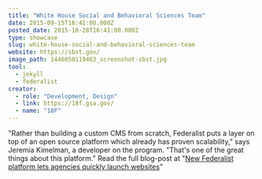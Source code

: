 ```yaml
---
title: "White House Social and Behavioral Sciences Team"
date: 2015-09-15T16:41:00.000Z
posted_date: 2015-10-28T16:41:00.000Z
type: showcase
slug: white-house-social-and-behavioral-sciences-team
website: https://sbst.gov/
image_path: 1446050119463_screenshot-sbst.jpg
tool:
  - jekyll
  - federalist
creator:
  - role: "Development, Design"
  - link: https://18f.gsa.gov/
  - name: "18F"
---
```

"Rather than building a custom CMS from scratch, Federalist puts a layer on top of an open source platform which already has proven scalability," says Jeremia Kimelman, a developer on the program. "That's one of the great things about this platform." Read the full blog-post at "[New Federalist platform lets agencies quickly launch websites](https://18f.gsa.gov/2015/09/15/federalist-platform-launch/)"

